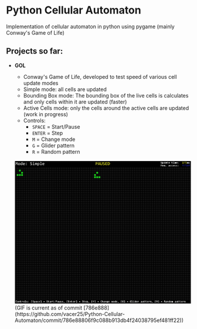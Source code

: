 # Python Cellular Automaton
Implementation of cellular automaton in python using pygame (mainly Conway's Game of Life)

## Projects so far:                                         
* **GOL**  
	- Conway's Game of Life, developed to test speed of various cell update modes
	- Simple mode: all cells are updated
	- Bounding Box mode: The bounding box of the live cells is calculates and only cells within it are updated (faster)
	- Active Cells mode: only the cells around the active cells are updated (work in progress)
	- Controls:
		- `SPACE` = Start/Pause
		- `ENTER` = Step
		- `M` = Change mode
		- `G` = Glider pattern
		- `R` = Random pattern
	
	<br>
	<img src="Screenshots/GOL.gif" alt="GOL" style="width: 500px;"/>
	<br>
	(GIF is current as of commit [786e888](https://github.com/vacer25/Python-Cellular-Automaton/commit/786e88806f9c088b913db4f24038795ef481ff22))
